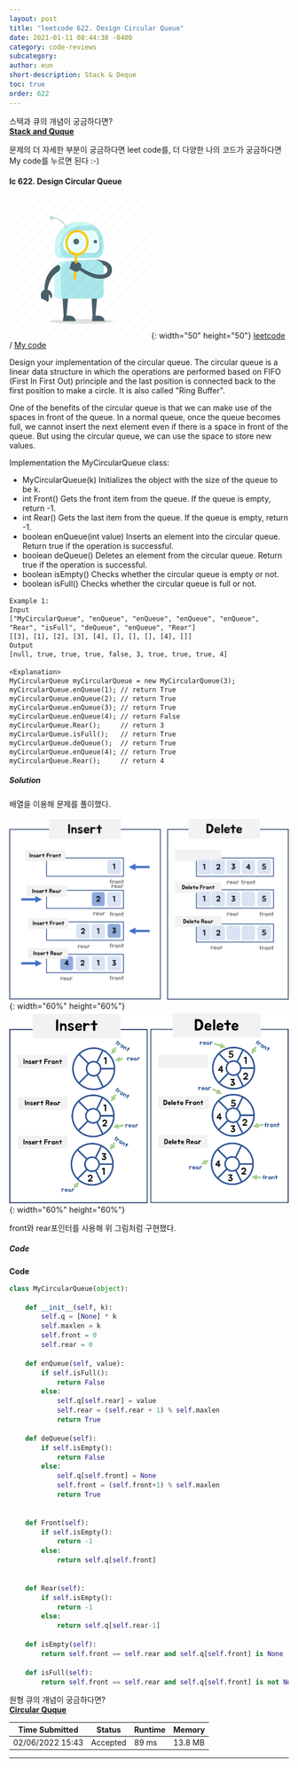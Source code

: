 ```yaml
---
layout: post
title: "leetcode 622. Design Circular Queue"
date: 2021-01-11 08:44:38 -0400
category: code-reviews
subcategory: 
author: eun
short-description: Stack & Deque
toc: true
order: 622
---
```


스택과 큐의 개념이 궁금하다면?      
<a href="{{ site.url }}{{ site.baseurl }}/data-structure/stack-deque">**Stack and Quque**</a>

문제의 더 자세한 부분이 궁금하다면 leet code를, 더 다양한 나의 코드가 궁금하다면 My code를 누르면 된다 :-)

#### lc 622. Design Circular Queue
![Image Alt 텍스트](/assets/link.png){: width="50" height="50"} <a href="https://leetcode.com/problems/design-circular-queue/">leetcode</a>  /  <a href="https://github.com/JJungEEun/CodingTest/blob/main/interviews/chap9_%EC%8A%A4%ED%83%9D%2C%ED%81%90/chap09_25_%EC%9B%90%ED%98%95%ED%81%90%EB%94%94%EC%9E%90%EC%9D%B8.ipynb">  My code</a>

Design your implementation of the circular queue. The circular queue is a linear data structure in which the operations are performed based on FIFO (First In First Out) principle and the last position is connected back to the first position to make a circle. It is also called "Ring Buffer".

One of the benefits of the circular queue is that we can make use of the spaces in front of the queue. In a normal queue, once the queue becomes full, we cannot insert the next element even if there is a space in front of the queue. But using the circular queue, we can use the space to store new values.

Implementation the MyCircularQueue class:
- MyCircularQueue(k) Initializes the object with the size of the queue to be k.
- int Front() Gets the front item from the queue. If the queue is empty, return -1.
- int Rear() Gets the last item from the queue. If the queue is empty, return -1.
- boolean enQueue(int value) Inserts an element into the circular queue. Return true if the operation is successful.
- boolean deQueue() Deletes an element from the circular queue. Return true if the operation is successful.
- boolean isEmpty() Checks whether the circular queue is empty or not.
- boolean isFull() Checks whether the circular queue is full or not.

```
Example 1:
Input
["MyCircularQueue", "enQueue", "enQueue", "enQueue", "enQueue", "Rear", "isFull", "deQueue", "enQueue", "Rear"]
[[3], [1], [2], [3], [4], [], [], [], [4], []]
Output
[null, true, true, true, false, 3, true, true, true, 4]

<Explanation>
MyCircularQueue myCircularQueue = new MyCircularQueue(3);
myCircularQueue.enQueue(1); // return True
myCircularQueue.enQueue(2); // return True
myCircularQueue.enQueue(3); // return True
myCircularQueue.enQueue(4); // return False
myCircularQueue.Rear();     // return 3
myCircularQueue.isFull();   // return True
myCircularQueue.deQueue();  // return True
myCircularQueue.enQueue(4); // return True
myCircularQueue.Rear();     // return 4
```

##### Solution
배열을 이용해 문제를 풀이했다.      

![Image Alt 텍스트](/assets/images/ct02_03.png){: width="60%" height="60%"}     
![Image Alt 텍스트](/assets/images/ct02_06.png){: width="60%" height="60%"}

front와 rear포인터를 사용해 위 그림처럼 구현했다.

##### Code
**Code**
```python
class MyCircularQueue(object):

    def __init__(self, k):
        self.q = [None] * k
        self.maxlen = k
        self.front = 0
        self.rear = 0

    def enQueue(self, value):
        if self.isFull():
            return False
        else:
            self.q[self.rear] = value
            self.rear = (self.rear + 1) % self.maxlen
            return True
            
    def deQueue(self):
        if self.isEmpty():
            return False
        else:
            self.q[self.front] = None
            self.front = (self.front+1) % self.maxlen
            return True
        

    def Front(self):
        if self.isEmpty():
            return -1
        else:
            return self.q[self.front]
        

    def Rear(self):
        if self.isEmpty():
            return -1
        else:
            return self.q[self.rear-1]

    def isEmpty(self):
        return self.front == self.rear and self.q[self.front] is None

    def isFull(self):
        return self.front == self.rear and self.q[self.front] is not None
```
원형 큐의 개념이 궁금하다면?      
<a href="{{ site.url }}{{ site.baseurl }}/data-structure/stack-deque#circular-queue">**Circular Quque**</a>


Time Submitted | Status | Runtime | Memory
---|---|---|---|
02/06/2022 15:43|Accepted|89 ms|13.8 MB


***